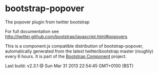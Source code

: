 # bootstrap-popover
The popover plugin from twitter bootstrap

For full documentation see http://twitter.github.com/bootstrap/javascript.html#popovers

This is a component.js compatible distribution of bootstrap-popover, automatically generated
from the latest twitter/bootstrap master (roughly) every 6 hours. It is part of the <a href="http://github.com/codemix/bootstrap-component">Bootstrap Component</a>
project.


Last build: v2.3.1 @ Sun Mar 31 2013 22:54:45 GMT+0100 (BST)
